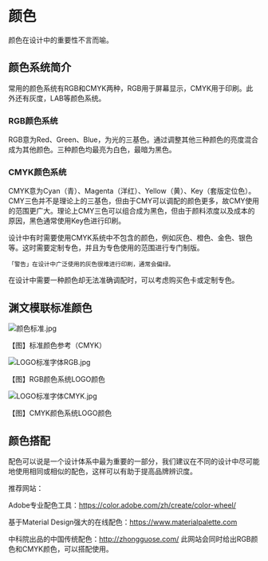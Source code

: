 # 颜色

颜色在设计中的重要性不言而喻。

## 颜色系统简介

常用的颜色系统有RGB和CMYK两种，RGB用于屏幕显示，CMYK用于印刷。此外还有灰度，LAB等颜色系统。

### RGB颜色系统

RGB意为Red、Green、Blue，为光的三基色。通过调整其他三种颜色的亮度混合成为其他颜色。三种颜色均最亮为白色，最暗为黑色。

### CMYK颜色系统

CMYK意为Cyan（青）、Magenta（洋红）、Yellow（黄）、Key（套版定位色）。CMY三色并不是理论上的三基色，但由于CMY可以调配的颜色更多，故CMY使用的范围更广大。理论上CMY三色可以组合成为黑色，但由于颜料浓度以及成本的原因，黑色通常使用Key色进行印刷。

设计中有时需要使用CMYK系统中不包含的颜色，例如灰色、橙色、金色、银色等。这时需要定制专色，并且为专色使用的范围进行专门制版。

```「警告」在设计中广泛使用的灰色很难进行印刷，通常会偏绿。```

在设计中需要一种颜色却无法准确调配时，可以考虑购买色卡或定制专色。

## 渊文模联标准颜色

![颜色标准.jpg](https://ooo.0o0.ooo/2017/06/06/5936a6c79bca6.jpg)
 
【图】标准颜色参考（CMYK）
 
 ![LOGO标准字体RGB.jpg](https://ooo.0o0.ooo/2017/06/06/5936a6c6d4623.jpg)

【图】RGB颜色系统LOGO颜色

 ![LOGO标准字体CMYK.jpg](https://ooo.0o0.ooo/2017/06/06/5936a6c7af47d.jpg)

【图】CMYK颜色系统LOGO颜色

## 颜色搭配

配色可以说是一个设计体系中最为重要的一部分，我们建议在不同的设计中尽可能地使用相同或相似的配色，这样可以有助于提高品牌辨识度。

推荐网站：

Adobe专业配色工具：https://color.adobe.com/zh/create/color-wheel/

基于Material Design强大的在线配色：https://www.materialpalette.com

中科院出品的中国传统配色：http://zhongguose.com/
此网站会同时给出RGB颜色和CMYK颜色，可以搭配使用。
 
